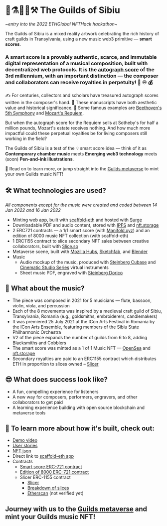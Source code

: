 # 🎵⚗️🧱🧤⚒ The Guilds of Sibiu
_\~entry into the 2022 ETHGlobal NFTHack hackathon\~_

The Guilds of Sibiu is a mixed reality artwork celebrating the rich history of craft guilds in Transylvania, using a new music web3 primitive — **smart scores**.

### A smart score is a provably authentic, scarce, and immutable digital representation of a musical composition, built with decentralized web protocols. It is the [autograph score](https://en.wikipedia.org/wiki/Autograph_(manuscript)) of the 3rd millennium, with an important distinction — the composer and collaborators can receive royalties in perpetuity! 🎼 ♾ 💰

✍️ For centuries, collectors and scholars have treasured autograph scores written in the composer's hand. 🔎 These manuscripts have both aesthetic value and historical significance. 🎻 Some famous examples are [Beethoven's 5th Symphony](https://digital.staatsbibliothek-berlin.de/werkansicht/?PPN=PPN664344127&PHYSID=PHYS_0001) and [Mozart's Requiem](https://www.sothebys.com/en/auctions/ecatalogue/2014/music-continental-books-manuscripts-l14402/lot.199.html).

But when the autograph score for the Requiem sells at Sotheby's for half a million pounds, Mozart's estate receives nothing. And how much more impactful could these perpetual royalties be for living composers still working in the field?

The Guilds of Sibiu is a test of the 💡 smart score idea — think of it as **Contemporary chamber music** meets **Emerging web3 technology** meets (soon) **Pen-and-ink illustrations**.

🌠 Read on to learn more, or jump straight into the [Guilds metaverse](https://hubs.mozilla.com/jo8FKzd/guilds) to mint your own Guilds music NFT!

## 🛠 What technologies are used?
_All components except for the music were created and coded between 14 Jan 2022 and 16 Jan 2022_
- Minting web app, built with [scaffold-eth](https://github.com/scaffold-eth/scaffold-eth) and hosted with [Surge](https://surge.sh/)
- Downloadable PDF and audio content, stored with [IPFS](https://ipfs.io/) and [nft.storage](https://nft.storage/)
- 2 ERC721 contracts — a 1/1 smart score (with [Manifold.xyz](https://www.manifold.xyz/)) and an edition of 8000 music NFT collection (with scaffold-eth)
- 1 ERC1155 contract to slice secondary NFT sales between creative collaborators, built with [Slice.so](https://slice.so/)
- Metaverse scene, built with [Mozilla Hubs](https://hubs.mozilla.com/), [Sketchfab](https://sketchfab.com/), and [Blender](https://www.blender.org/)
- Music
    - Audio mockup of the music, produced with [Steinberg Cubase](https://www.steinberg.net/cubase/) and [Cinematic Studio Series](https://cinematicstudioseries.com/) virtual instruments
    - Sheet music PDF, engraved with [Steinberg Dorico](https://www.steinberg.net/dorico/)

## 🎻 What about the music?
- The piece was composed in 2021 for 5 musicians — flute, bassoon, violin, viola, and percussion
- Each of the 8 movements was inspired by a medieval craft guild of Sibiu, Transylvania, Romania (e.g., goldsmiths, embroiderers, candlemakers)
- It was premiered 25 July 2021 at the ICon Arts Festival in Romania by the ICon Arts Ensemble, featuring members of the Sibiu State Philharmonic Orchestra
- V2 of the piece expands the number of guilds from 6 to 8, adding Blacksmiths and Cobblers
- The smart score was minted as a 1 of 1 Music NFT — [OpenSea](https://testnets.opensea.io/assets/0x05988eb3fc03abb0da03331f2de1bb2b4fc98200/11) and [nft.storage](https://bafybeihr5t4nz4jen6m6liwvqxqduezhczgyeh2cmwgvhq6rmiaebcsiey.ipfs.dweb.link/)
- Secondary royalties are paid to an ERC1155 contract which distributes ETH in proportion to slices owned – [Slicer](https://testnet.slice.so/slicer/17)

## 😎 What does success look like?
- A fun, compelling experience for listeners
- A new way for composers, performers, engravers, and other collaborators to get paid
- A learning experience building with open source blockchain and metaverse tools

## 🧪 To learn more about how it's built, check out:
- [Demo video](https://youtube.com)
- [User stories](./user-stories.md)
- [NFT json](./guilds.json)
- Direct link to [scaffold-eth app](https://guilds-test.surge.sh/)
- Contracts 
    - [Smart score ERC-721 contract](https://rinkeby.etherscan.io/address/0x05988eb3fc03abb0da03331f2de1bb2b4fc98200#code)
    - [Edition of 8000 ERC-721 contract](https://rinkeby.etherscan.io/address/0x87Ef01bCC256245dB467d4820bff8927D53aCBe9#code)
    - Slicer ERC-1155 contract
        - [Slicer](https://testnet.slice.so/slicer/17)
        - [Breakdown of slices](./guilds-smart-score-slicer.png)
        - [Etherscan](https://rinkeby.etherscan.io/address/0x088a002ca3c9323280a1e853e1696e483f5c6350) (not verified yet)

## Journey with us to the [Guilds metaverse](https://hubs.mozilla.com/jo8FKzd/guilds) and mint your Guilds music NFT!

